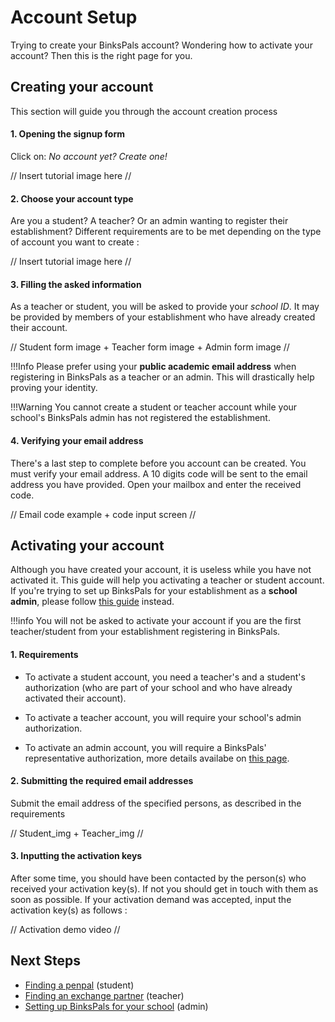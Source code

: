 # Account Setup

Trying to create your BinksPals account? Wondering how to activate your account? Then this is the right page for you.

## Creating your account

This section will guide you through the account creation process

#### 1. Opening the signup form

Click on: _No account yet? Create one!_

// Insert tutorial image here //

#### 2. Choose your account type

Are you a student? A teacher? Or an admin wanting to register their establishment? Different requirements are to be met depending on the type of account you want to create :

// Insert tutorial image here //

#### 3. Filling the asked information

As a teacher or student, you will be asked to provide your _school ID_. It may be provided by members of your establishment who have already created their account.

// Student form image + Teacher form image + Admin form image //

!!!Info
    Please prefer using your **public academic email address** when registering in BinksPals as a teacher or an admin. This will drastically help proving your identity.

!!!Warning
    You cannot create a student or teacher account while your school's BinksPals admin has not registered the establishment.

#### 4. Verifying your email address

There's a last step to complete before you account can be created. You must verify your email address. A 10 digits code will be sent to the email address you have provided. Open your mailbox and enter the received code.

// Email code example + code input screen //

## Activating your account

Although you have created your account, it is useless while you have not activated it. This guide will help you activating a teacher or student account. If you're trying to set up BinksPals for your establishment as a **school admin**, please follow [this guide](admin_setup.md) instead.

!!!info
    You will not be asked to activate your account if you are the first teacher/student from your establishment registering in BinksPals.

#### 1. Requirements

- To activate a student account, you need a teacher's and a student's authorization (who are part of your school and who have already activated their account). 

- To activate a teacher account, you will require your school's admin authorization. 

- To activate an admin account, you will require a BinksPals' representative authorization, more details availabe on [this page](admin_setup.md).

#### 2. Submitting the required email addresses

Submit the email address of the specified persons, as described in the requirements

// Student_img + Teacher_img //

#### 3. Inputting the activation keys

After some time, you should  have been contacted by the person(s) who received your activation key(s). If not you should get in touch with them as soon as possible. If your activation demand was accepted, input the activation key(s) as follows :

// Activation demo video //

## Next Steps

- [Finding a penpal](penpals.md) (student)
- [Finding an exchange partner](teacher.md) (teacher)
- [Setting up BinksPals for your school](admin_setup.md) (admin) 